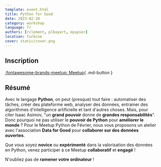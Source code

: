 ```yaml
---
template: event.html
title: Python for Good
date: 2023-02-28
category: workshop
language: fr
authors: [rclement, plbayart, epupier]
location: turbine
cover: static/cover.png
---
```


## Inscription

[:fontawesome-brands-meetup: Meetup](https://www.meetup.com/fr-FR/groupe-dutilisateurs-python-grenoble/events/291235675/){ .md-button }

## Résumé

Avec le langage **Python**, on peut (presque) tout faire : automatiser des tâches, créer des plateforme web, analyser des données, entrainer des algorithmes d'intelligence artificielle et tant d'autres choses. Mais, pour citer Isaac Asimov, "un **grand pouvoir** donne de **grandes responsabilités**". Donc pourquoi ne pas utiliser le **pouvoir de Python** pour **améliorer le monde** ? Pour le Meetup Python de Février, nous vous proposons un atelier avec l'association **Data for Good** pour **collaborer sur des données ouvertes**.

Que vous soyez **novice** ou **expérimenté** dans la valorisation des données en Python, venez participer à ce Meetup **collaboratif** et **engagé** !

N'oubliez pas de **ramener votre ordinateur** !